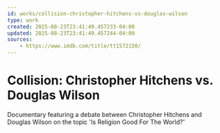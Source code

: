 ```yaml
---
id: works/collision-christopher-hitchens-vs-douglas-wilson
type: work
created: 2025-08-23T23:41:49.457233-04:00
updated: 2025-08-23T23:41:49.457244-04:00
sources:
    - https://www.imdb.com/title/tt1572150/
---
```


# Collision: Christopher Hitchens vs. Douglas Wilson

Documentary featuring a debate between Christopher Hitchens and Douglas Wilson on the topic 'Is Religion Good For The World?'

